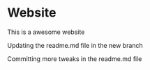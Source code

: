 # Website

This is a awesome website

Updating the readme.md file in the new branch

Committing more tweaks in the readme.md file